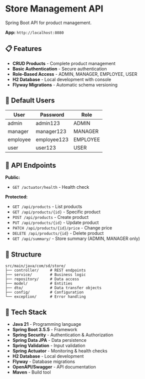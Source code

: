 # Store Management API

Spring Boot API for product management.

**App:** `http://localhost:8080`  

## 📋 Features

- **CRUD Products** - Complete product management
- **Basic Authentication** - Secure authentication
- **Role-Based Access** - ADMIN, MANAGER, EMPLOYEE, USER
- **H2 Database** - Local development with console
- **Flyway Migrations** - Automatic schema versioning

## 🔐 Default Users

| User | Password | Role |
|------|----------|------|
| admin | admin123 | ADMIN |
| manager | manager123 | MANAGER |
| employee | employee123 | EMPLOYEE |
| user | user123 | USER |

## 📡 API Endpoints

**Public:**
- `GET /actuator/health` - Health check

**Protected:**
- `GET /api/products` - List products
- `GET /api/products/{id}` - Specific product
- `POST /api/products` - Create product
- `PUT /api/products/{id}` - Update product
- `PATCH /api/products/{id}/price` - Change price
- `DELETE /api/products/{id}` - Delete product
- `GET /api/summary/` - Store summary (ADMIN, MANAGER only)

## 📁 Structure

```
src/main/java/com/sd/store/
├── controller/     # REST endpoints
├── service/        # Business logic
├── repository/     # Data access
├── model/          # Entities
├── dto/            # Data transfer objects
├── config/         # Configuration
└── exception/      # Error handling
```

## 🔧 Tech Stack

- **Java 21** - Programming language
- **Spring Boot 3.5.5** - Framework
- **Spring Security** - Authentication & Authorization
- **Spring Data JPA** - Data persistence
- **Spring Validation** - Input validation
- **Spring Actuator** - Monitoring & health checks
- **H2 Database** - Local development
- **Flyway** - Database migrations
- **OpenAPI/Swagger** - API documentation
- **Maven** - Build tool